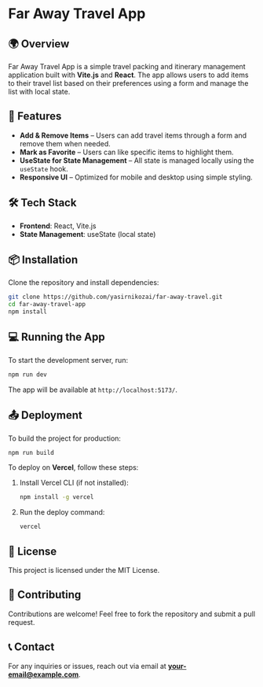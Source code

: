 # Far Away Travel App

## 🌍 Overview

Far Away Travel App is a simple travel packing and itinerary management application built with **Vite.js** and **React**. The app allows users to add items to their travel list based on their preferences using a form and manage the list with local state.

## 🚀 Features

- **Add & Remove Items** – Users can add travel items through a form and remove them when needed.
- **Mark as Favorite** – Users can like specific items to highlight them.
- **UseState for State Management** – All state is managed locally using the `useState` hook.
- **Responsive UI** – Optimized for mobile and desktop using simple styling.

## 🛠️ Tech Stack

- **Frontend**: React, Vite.js
- **State Management**: useState (local state)

## 📦 Installation

Clone the repository and install dependencies:

```sh
git clone https://github.com/yasirnikozai/far-away-travel.git
cd far-away-travel-app
npm install
```

## 💻 Running the App

To start the development server, run:

```sh
npm run dev
```

The app will be available at `http://localhost:5173/`.

## 📤 Deployment

To build the project for production:

```sh
npm run build
```

To deploy on **Vercel**, follow these steps:

1. Install Vercel CLI (if not installed):
   ```sh
   npm install -g vercel
   ```
2. Run the deploy command:
   ```sh
   vercel
   ```

## 📝 License

This project is licensed under the MIT License.

## 🙌 Contributing

Contributions are welcome! Feel free to fork the repository and submit a pull request.

## 📞 Contact

For any inquiries or issues, reach out via email at **your-email@example.com**.
